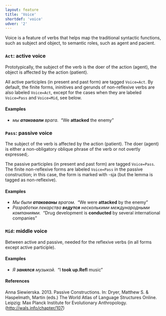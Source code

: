 ```yaml
---
layout: feature
title: 'Voice'
shortdef: 'voice'
udver: '2'
---
```


Voice is a feature of verbs that helps map the traditional syntactic functions,
such as subject and object, to semantic roles, such as agent and pacient.

### <a name="Act">`Act`</a>: active voice

Prototypically, the subject of the verb is the doer of the action (agent), the object
is affected by the action (patient).

All active participles (in present and past form) are tagged `Voice=Act`.
By default, the finite forms, ininitives and gerunds of non-reflexive verbs are also labeled `Voice=Act`, except for the cases when they are labeled `Voice=Pass` and `Voice=Mid`, see below.

#### Examples

* _мы <b>атаковали</b> врага.&nbsp;_ “We <b>attacked</b> the enemy”

### <a name="Pass">`Pass`</a>: passive voice

The subject of the verb is affected by the action (patient). The doer
(agent) is either a non-obligatory oblique phrase of the verb or not overtly expressed;.

The passive participles (in present and past form) are tagged `Voice=Pass`. The finite non-reflexive forms are labeled `Voice=Pass` in the passive construction; in this case, the form is marked with -sja (but the lemma is tagged as non-reflexive).

#### Examples

* _Мы были <b>атакованы</b> врагом.&nbsp;_ “We were <b>attacked</b> by the enemy”
* _Разработки лекарства <b>ведутся</b> несколькими международными компаниями.&nbsp;_ “Drug development is <b>conducted</b> by several international companies”

### <a name="Mid">`Mid`</a>: middle voice

Between active and passive, needed for the reflexive verbs (in all forms except active participle).

#### Examples

* _Я <b>занялся</b> музыкой.&nbsp;_ “I <b>took up.Refl</b> music”

#### References

Anna Siewierska. 2013. Passive Constructions. In: Dryer, Matthew S. & Haspelmath, Martin (eds.)
The World Atlas of Language Structures Online. Leipzig: Max Planck Institute for Evolutionary Anthropology.
(http://wals.info/chapter/107)
<!-- Interlanguage links updated St lis 3 20:58:32 CET 2021 -->

